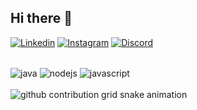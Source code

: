 ## Hi there 👋
[![Linkedin](https://img.shields.io/badge/LinkedIn-0077B5?style=for-the-badge&logo=linkedin&logoColor=white)](https://www.linkedin.com/in/João_Gabriel_Arandas_Soares/)
[![Instagram](https://img.shields.io/badge/Instagram-E4405F?style=for-the-badge&logo=instagram&logoColor=white)](https://www.instagram.com/apns.jota/)
[![Discord](https://img.shields.io/badge/Discord-7289DA?style=for-the-badge&logo=discord&logoColor=white)](https://discord.com/channels/thelittlejotaa)

<div style="display: inline_block"><br/>
    <img align="center" alt="java" src="https://img.shields.io/badge/Java-ED8B00?style=for-the-badge&logo=java&logoColor=white" />
    <img align="center" alt="nodejs" src="https://img.shields.io/badge/Node.js-43853D?style=for-the-badge&logo=node.js&logoColor=white" />
    <img align="center" alt="javascript" src="https://img.shields.io/badge/JavaScript-323330?style=for-the-badge&logo=javascript&logoColor=F7DF1E" />
</div></br>


<picture>
  <source media="(prefers-color-scheme: dark)" srcset="https://raw.githubusercontent.com/output/github-contribution-grid-snake-dark.svg">
  <source media="(prefers-color-scheme: light)" srcset="https://raw.githubusercontent.com/output/github-contribution-grid-snake.svg">
  <img alt="github contribution grid snake animation" src="https://raw.githubusercontent.com/output/github-contribution-grid-snake.svg">
</picture>

